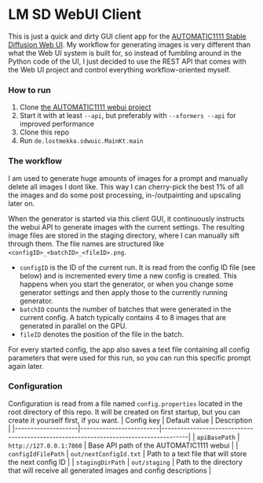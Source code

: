 # LM SD WebUI Client

This is just a quick and dirty GUI client app for the [AUTOMATIC1111 Stable Diffusion Web UI](https://github.com/AUTOMATIC1111/stable-diffusion-webui). My workflow for generating images is very different than what the Web UI system is built for, so instead of fumbling around in the Python code of the UI, I just decided to use the REST API that comes with the Web UI project and control everything workflow-oriented myself.

### How to run
1. Clone [the AUTOMATIC1111 webui project](https://github.com/AUTOMATIC1111/stable-diffusion-webui)
2. Start it with at least `--api`, but preferably with `--xformers --api` for improved performance
3. Clone this repo
4. Run `de.lostmekka.sdwuic.MainKt.main`

### The workflow
I am used to generate huge amounts of images for a prompt and manually delete all images I dont like. This way I can cherry-pick the best 1% of all the images and do some post processing, in-/outpainting and upscaling later on.

When the generator is started via this client GUI, it continuously instructs the webui API to generate images with the current settings. The resulting image files are stored in the staging directory, where I can manually sift through them. The file names are structured like `<configID>_<batchID>_<fileID>.png`.
- `configID` is the ID of the current run. It is read from the config ID file (see below) and is incremented every time a new config is created. This happens when you start the generator, or when you change some generator settings and then apply those to the currently running generator.
- `batchID` counts the number of batches that were generated in the current config. A batch typically contains 4 to 8 images that are generated in parallel on the GPU.
- `fileID` denotes the position of the file in the batch.

For every started config, the app also saves a text file containing all config parameters that were used for this run, so you can run this specific prompt again later.

### Configuration
Configuration is read from a file named `config.properties` located in the root directory of this repo. It will be created on first startup, but you can create it yourself first, if you want.
| Config key         | Default value           | Description                                                                          |
|--------------------|-------------------------|--------------------------------------------------------------------------------------|
| `apiBasePath`      | `http://127.0.0.1:7860` | Base API path of the AUTOMATIC1111 webui                                             |
| `configIdFilePath` | `out/nextConfigId.txt`  | Path to a text file that will store the next config ID                               |
| `stagingDirPath`   | `out/staging`           | Path to the directory that will receive all generated images and config descriptions |
